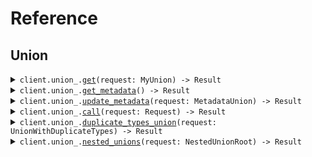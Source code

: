 # Reference
## Union
<details><summary><code>client.union_.<a href="/src/api/resources/union_/client.rs">get</a>(request: MyUnion) -> Result<MyUnion, ApiError></code></summary>
<dl>
<dd>

#### 🔌 Usage

<dl>
<dd>

<dl>
<dd>

```rust
use seed_undiscriminated_unions::prelude::*;

#[tokio::main]
async fn main() {
    let config = ClientConfig {
        ..Default::default()
    };
    let client = UndiscriminatedUnionsClient::new(config).expect("Failed to build client");
    client
        .union_
        .get(&MyUnion::String("string".to_string()), None)
        .await;
}
```
</dd>
</dl>
</dd>
</dl>


</dd>
</dl>
</details>

<details><summary><code>client.union_.<a href="/src/api/resources/union_/client.rs">get_metadata</a>() -> Result<Metadata, ApiError></code></summary>
<dl>
<dd>

#### 🔌 Usage

<dl>
<dd>

<dl>
<dd>

```rust
use seed_undiscriminated_unions::prelude::*;

#[tokio::main]
async fn main() {
    let config = ClientConfig {
        ..Default::default()
    };
    let client = UndiscriminatedUnionsClient::new(config).expect("Failed to build client");
    client.union_.get_metadata(None).await;
}
```
</dd>
</dl>
</dd>
</dl>


</dd>
</dl>
</details>

<details><summary><code>client.union_.<a href="/src/api/resources/union_/client.rs">update_metadata</a>(request: MetadataUnion) -> Result<bool, ApiError></code></summary>
<dl>
<dd>

#### 🔌 Usage

<dl>
<dd>

<dl>
<dd>

```rust
use seed_undiscriminated_unions::prelude::*;

#[tokio::main]
async fn main() {
    let config = ClientConfig {
        ..Default::default()
    };
    let client = UndiscriminatedUnionsClient::new(config).expect("Failed to build client");
    client
        .union_
        .update_metadata(
            &MetadataUnion::OptionalMetadata(OptionalMetadata(Some(HashMap::from([(
                "string".to_string(),
                serde_json::json!({"key":"value"}),
            )])))),
            None,
        )
        .await;
}
```
</dd>
</dl>
</dd>
</dl>


</dd>
</dl>
</details>

<details><summary><code>client.union_.<a href="/src/api/resources/union_/client.rs">call</a>(request: Request) -> Result<bool, ApiError></code></summary>
<dl>
<dd>

#### 🔌 Usage

<dl>
<dd>

<dl>
<dd>

```rust
use seed_undiscriminated_unions::prelude::*;

#[tokio::main]
async fn main() {
    let config = ClientConfig {
        ..Default::default()
    };
    let client = UndiscriminatedUnionsClient::new(config).expect("Failed to build client");
    client
        .union_
        .call(
            &Request {
                union: Some(MetadataUnion::OptionalMetadata(OptionalMetadata(Some(
                    HashMap::from([("string".to_string(), serde_json::json!({"key":"value"}))]),
                )))),
            },
            None,
        )
        .await;
}
```
</dd>
</dl>
</dd>
</dl>


</dd>
</dl>
</details>

<details><summary><code>client.union_.<a href="/src/api/resources/union_/client.rs">duplicate_types_union</a>(request: UnionWithDuplicateTypes) -> Result<UnionWithDuplicateTypes, ApiError></code></summary>
<dl>
<dd>

#### 🔌 Usage

<dl>
<dd>

<dl>
<dd>

```rust
use seed_undiscriminated_unions::prelude::*;

#[tokio::main]
async fn main() {
    let config = ClientConfig {
        ..Default::default()
    };
    let client = UndiscriminatedUnionsClient::new(config).expect("Failed to build client");
    client
        .union_
        .duplicate_types_union(&UnionWithDuplicateTypes::String("string".to_string()), None)
        .await;
}
```
</dd>
</dl>
</dd>
</dl>


</dd>
</dl>
</details>

<details><summary><code>client.union_.<a href="/src/api/resources/union_/client.rs">nested_unions</a>(request: NestedUnionRoot) -> Result<String, ApiError></code></summary>
<dl>
<dd>

#### 🔌 Usage

<dl>
<dd>

<dl>
<dd>

```rust
use seed_undiscriminated_unions::prelude::*;

#[tokio::main]
async fn main() {
    let config = ClientConfig {
        ..Default::default()
    };
    let client = UndiscriminatedUnionsClient::new(config).expect("Failed to build client");
    client
        .union_
        .nested_unions(&NestedUnionRoot::String("string".to_string()), None)
        .await;
}
```
</dd>
</dl>
</dd>
</dl>


</dd>
</dl>
</details>
